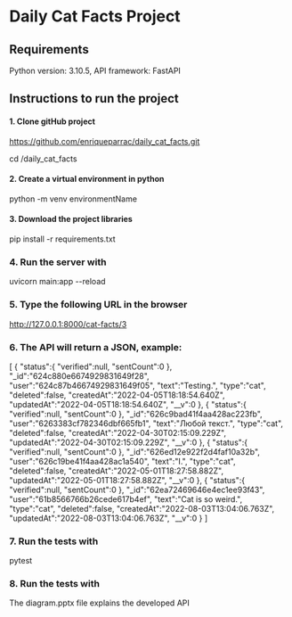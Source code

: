 # Daily Cat Facts Project


## Requirements
Python version: 3.10.5, 
API framework: FastAPI


## Instructions to run the project


#### 1. Clone gitHub project
https://github.com/enriqueparrac/daily_cat_facts.git

cd /daily_cat_facts


#### 2. Create a virtual environment in python
python -m venv environmentName


#### 3. Download the project libraries
pip install -r requirements.txt


### 4. Run the server with
uvicorn main:app --reload


### 5. Type the following URL in the browser
http://127.0.0.1:8000/cat-facts/3


### 6. The API will return a JSON, example:
[
   {
      "status":{
         "verified":null,
         "sentCount":0
      },
      "_id":"624c880e6674929831649f28",
      "user":"624c87b46674929831649f05",
      "text":"Testing.",
      "type":"cat",
      "deleted":false,
      "createdAt":"2022-04-05T18:18:54.640Z",
      "updatedAt":"2022-04-05T18:18:54.640Z",
      "__v":0
   },
   {
      "status":{
         "verified":null,
         "sentCount":0
      },
      "_id":"626c9bad41f4aa428ac223fb",
      "user":"6263383cf782346dbf665fb1",
      "text":"Любой текст.",
      "type":"cat",
      "deleted":false,
      "createdAt":"2022-04-30T02:15:09.229Z",
      "updatedAt":"2022-04-30T02:15:09.229Z",
      "__v":0
   },
   {
      "status":{
         "verified":null,
         "sentCount":0
      },
      "_id":"626ed12e922f2d4faf10a32b",
      "user":"626c19be41f4aa428ac1a540",
      "text":"I.",
      "type":"cat",
      "deleted":false,
      "createdAt":"2022-05-01T18:27:58.882Z",
      "updatedAt":"2022-05-01T18:27:58.882Z",
      "__v":0
   },
   {
      "status":{
         "verified":null,
         "sentCount":0
      },
      "_id":"62ea72469646e4ec1ee93f43",
      "user":"61b8566766b26cede617b4ef",
      "text":"Cat is so weird.",
      "type":"cat",
      "deleted":false,
      "createdAt":"2022-08-03T13:04:06.763Z",
      "updatedAt":"2022-08-03T13:04:06.763Z",
      "__v":0
   }
]


### 7. Run the tests with
pytest


### 8. Run the tests with
The diagram.pptx file explains the developed API
